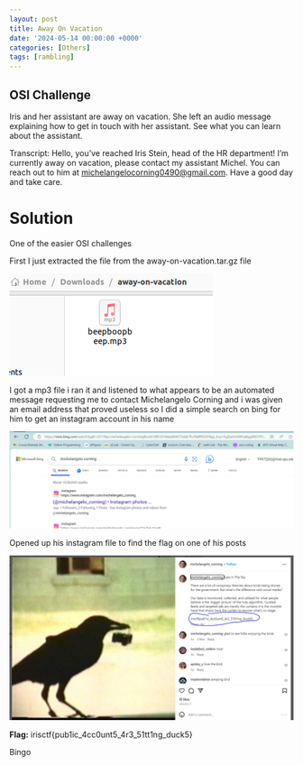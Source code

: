 ```yaml
---
layout: post
title: Away On Vacation
date: '2024-05-14 00:00:00 +0000'
categories: [Others]
tags: [rambling]  
---
```


## OSI Challenge

Iris and her assistant are away on vacation. She left an audio message explaining how to get in touch with her assistant. See what you can learn about the assistant.

Transcript: Hello, you’ve reached Iris Stein, head of the HR department! I’m currently away on vacation, please contact my assistant Michel. You can reach out to him at michelangelocorning0490@gmail.com. Have a good day and take care.

# Solution

One of the easier OSI challenges

First I just extracted the file from the away-on-vacation.tar.gz file

![mp3file](assets\img\AwayOnVacation\beepboopbeep.PNG)

I got a mp3 file i ran it and listened to what appears to be an automated message requesting me to contact Michelangelo Corning and i was given an email address that proved useless so I did a simple search on bing for him to get an instagram account in his name

![websearch](assets\img\AwayOnVacation\bingsearch.PNG)

Opened up his instagram file to find the flag on one of his posts

![instagrampost](assets\img\AwayOnVacation\instagrampost.PNG)

**Flag:** irisctf{pub1ic_4cc0unt5_4r3_51tt1ng_duck5}

Bingo